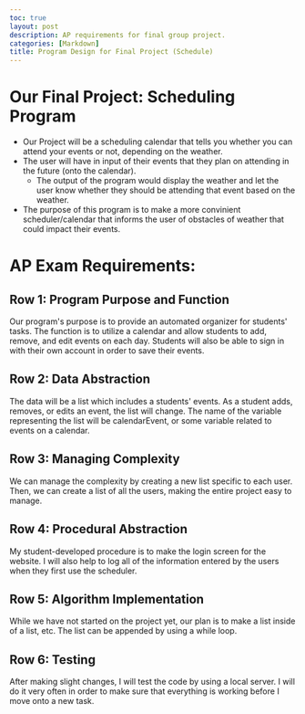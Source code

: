 ```yaml
---
toc: true
layout: post
description: AP requirements for final group project.
categories: [Markdown]
title: Program Design for Final Project (Schedule)
---
```


# Our Final Project: Scheduling Program
- Our Project will be a scheduling calendar that tells you whether you can attend your events or not, depending on the weather.
- The user will have in input of their events that they plan on attending in the future (onto the calendar). 
    - The output of the program would display the weather and let the user know whether they should be attending that event based on the weather.
- The purpose of this program is to make a more convinient scheduler/calendar that informs the user of obstacles of weather that could impact their events. 

# AP Exam Requirements: 

## Row 1: Program Purpose and Function
Our program's purpose is to provide an automated organizer for students' tasks. The function is to utilize a calendar and allow students to add, remove, and edit events on each day. Students will also be able to sign in with their own account in order to save their events.

## Row 2: Data Abstraction
The data will be a list which includes a students' events. As a student adds, removes, or edits an event, the list will change. The name of the variable representing the list will be calendarEvent, or some variable related to events on a calendar.

## Row 3: Managing Complexity
We can manage the complexity by creating a new list specific to each user. Then, we can create a list of all the users, making the entire project easy to manage.

## Row 4: Procedural Abstraction
My student-developed procedure is to make the login screen for the website. I will also help to log all of the information entered by the users when they first use the scheduler.

## Row 5: Algorithm Implementation
While we have not started on the project yet, our plan is to make a list inside of a list, etc. The list can be appended by using a while loop.

## Row 6: Testing
After making slight changes, I will test the code by using a local server. I will do it very often in order to make sure that everything is working before I move onto a new task.